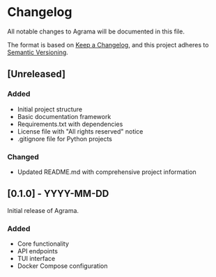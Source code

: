 # Changelog

All notable changes to Agrama will be documented in this file.

The format is based on [Keep a Changelog](https://keepachangelog.com/en/1.0.0/),
and this project adheres to [Semantic Versioning](https://semver.org/spec/v2.0.0.html).

## [Unreleased]

### Added
- Initial project structure
- Basic documentation framework
- Requirements.txt with dependencies
- License file with "All rights reserved" notice
- .gitignore file for Python projects

### Changed
- Updated README.md with comprehensive project information

## [0.1.0] - YYYY-MM-DD

Initial release of Agrama.

### Added
- Core functionality
- API endpoints
- TUI interface
- Docker Compose configuration
